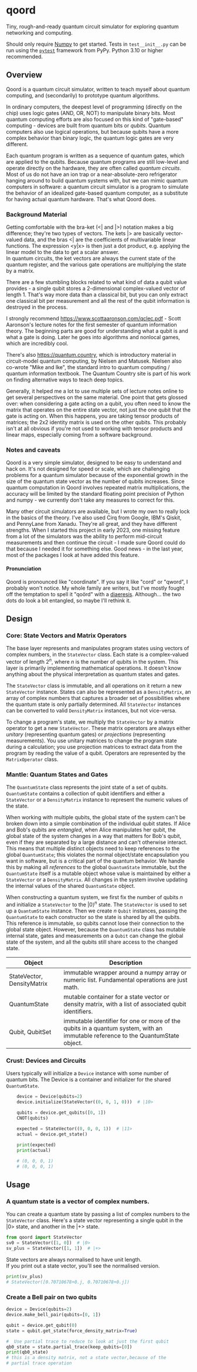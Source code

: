 # qoord
Tiny, rough-and-ready quantum circuit simulator for exploring quantum 
networking and computing.

Should only require [Numpy](https://numpy.org) to get started.  Tests in
`test__init__.py` can be run using the 
[`pytest`](https://docs.pytest.org/en/8.0.x/) framework from PyPy.  Python 3.10 or higher recommended.

## Overview
Qoord is a quantum circuit simulator, written to teach myself about quantum 
computing, and (secondarily) to prototype quantum algorithms.  

In ordinary computers, the deepest level of programming (directly on the 
chip) uses logic gates (AND, OR, NOT) to manipulate binary bits.  Most 
quantum computing efforts are also focused on this kind of "gate-based" 
computing - devices are built from quantum bits or _qubits_.  Quantum 
computers also use logical operations, but because qubits have a more 
complex behavior than binary logic, the quantum logic gates are very 
different.

Each quantum program is written as a sequence of quantum gates, which are 
applied to the qubits.  Because quantum programs are still low-level and 
operate directly on the hardware, they are often called _quantum 
circuits_.  Most of us do not have an ion trap or a near-absolute-zero
refrigerator hanging around to build quantum systems with, but we can mimic 
quantum computers in software:  a quantum circuit simulator is a program to 
simulate the behavior of an idealized gate-based quantum computer, as a 
substitute for having actual quantum hardware.  That's what Qoord does.

### Background Material
Getting comfortable with the bra-ket (<| and |>) notation makes a big 
difference; they're two types of vectors.  The kets |> are basically 
vector-valued data, and the bras <| are the coefficients of multivariable
linear functions.  The expression <y|x> is then just a dot product, 
e.g. applying the linear model to the data to get a scalar answer.  
In quantum circuits, the ket vectors are always the current state of 
the quantum register, and the various gate operations are multiplying 
the state by a matrix.  

There are a few stumbling blocks related to what kind of data a qubit value 
provides - a single qubit stores a 2-dimensional complex-valued vector of 
length 1.  That's way more data than a classical bit, but you can only 
extract one classical bit per measurement and all the rest of the qubit 
information is destroyed in the process.

I strongly recommend https://www.scottaaronson.com/qclec.pdf - Scott 
Aaronson's lecture notes for the first semester of quantum information 
theory.  The beginning parts are good for understanding what a qubit is 
and what a gate is doing.  Later he goes into algorithms and nonlocal
games, which are incredibly cool.  

There's also https://quantum.country, which
is introductory material in circuit-model quantum computing, by Nielsen 
and Matusek.  Nielsen also co-wrote "Mike and Ike", the standard intro to 
quantum computing / quantum information textbook.  The Quantum Country 
site is part of his work on finding alternative ways to teach deep topics.

Generally, it helped me a lot to use multiple sets of lecture notes online 
to get several perspectives on the same material.  One point that gets
glossed over:  when considering a gate acting on a qubit, you often
need to know the matrix that operates on the entire state vector, not just
the one qubit that the gate is acting on.  When this happens, you are 
taking tensor products of matrices; the 2x2 identity matrix is used on the 
other qubits.  This probably isn't at all obvious if you're not used to 
working with tensor products and linear maps, especially coming from a 
software background.

### Notes and caveats
Qoord is a very simple simulator, designed to be easy to understand and 
hack on.  It's not designed for speed or scale, which are challenging 
problems for a quantum simulator because of the exponential growth in 
the size of the quantum state vector as the number of qubits 
increases.  Since quantum computation in Qoord involves repeated matrix 
multiplications, the accuracy will be limited by the standard floating point 
precision of Python and numpy - we currently don't take any measures to 
correct for this.

Many other circuit simulators are available, but I wrote my own to 
really lock in the basics of the theory.  I've also used Cirq from Google,
IBM's Qiskit, and PennyLane from Xanadu.  They're all great, and they have
different strengths.  When I started this project in early 2023, one missing
feature from a lot of the simulators was the ability to perform mid-circuit
measurements and then continue the circuit - I made sure Qoord could do 
that because I needed it for something else.  Good news - in the last year, 
most of the packages I look at have added this feature.

#### Pronunciation
Qoord is pronounced like "coordinate".  If you say it like "cord" or 
"qword", I probably won't notice.   My whole family are writers,
but I've mostly fought off the temptation to spell it "qoörd" with a 
[diaeresis](https://www.newyorker.com/culture/culture-desk/the-curse-of-the-diaeresis).  Although...
the two dots do look a bit entangled, so maybe I'll rethink it.


## Design
### Core: State Vectors and Matrix Operators
The base layer represents and manipulates program states using vectors of 
complex numbers, in the `StateVector` class.  Each state is a complex-valued
vector of length $2^n$, where $n$ is the number of qubits in the 
system.  This layer is primarily implementing mathematical operations.  It 
doesn't know anything about the physical interpretation as quantum states 
and gates.

The `StateVector` class is immutable, and all operations on it return a 
new `StateVector` instance.  States can also be represented as a 
`DensityMatrix`, an array of complex numbers that captures a broader set 
of possibilities where the quantum state is only partially determined.  All
`StateVector` instances can be converted to valid `DensityMatrix` 
instances, but not vice-versa.

To change a program's state, we multiply the `StateVector` by a matrix 
operator to get a new `StateVector`.  These matrix operators are always 
either _unitary_ (representing quantum gates) or _projections_ (representing 
measurements).  You use unitary matrices to change the program state during
a calculation; you use projection matrices to extract data from the program 
by reading the value of a qubit.  Operators are represented by the 
`MatrixOperator` class.

### Mantle: Quantum States and Gates

The `QuantumState` class represents the joint state of a set of 
qubits.  `QuantumState` contains a collection of qubit identifiers and 
either a `StateVector` or a `DensityMatrix` instance to represent the 
numeric values of the state.

When working with multiple qubits, the global state of the system can't be
broken down into a simple combination of the individual qubit states.  If
Alice and Bob's qubits are _entangled_, when Alice manipulates her qubit,
the global state of the system changes in a way that matters for Bob's qubit,
even if they are separated by a large distance and can't otherwise
interact.  This means that multiple distinct objects need to keep references 
to the global `QuantumState`; this violates the normal object/state 
encapsulation you want in software, but is a critical part of the quantum 
behavior.  We handle this by making all _references_ to the global 
`QuantumState` immutable, but the `QuantumState` itself is a mutable object
whose value is maintained by either a `StateVector` or a `DensityMatrix`.  All 
changes in the system involve updating the internal values of the shared
`QuantumState` object.

When constructing a quantum system, we first fix the number of qubits $n$ 
and initialize a `StateVector` to the ${\left|0\right\rangle}^n$ state.  The
`StateVector` is used to set up a `QuantumState` instance.  Then we 
create $n$ `Qubit` instances, passing the `QuantumState` to each constructor 
so the state is shared by all the qubits.  This reference is immutable, so 
qubits cannot lose their connection to the global state object.  However, 
because the `QuantumState` class has mutable internal state, gates and
measurements on a `Qubit` can change the global state of the system, 
and all the qubits still share access to the changed state.

| Object | Description |
|---|---|
| StateVector, DensityMatrix  | immutable wrapper around a numpy array  or numeric list.  Fundamental operations are just math. |
| QuantumState | mutable container for a state vector or density matrix, with a list of associated qubit identifiers. |
|Qubit, QubitSet | immutable identifier for one or more of the qubits in a quantum system, with an immutable reference to the QuantumState object. |



### Crust: Devices and Circuits
Users typically will initialize a `Device` instance with some number of
quantum bits.  The Device is a container and initializer for the shared 
`QuantumState`.

```python
    device = Device(qubits=2)
    device.initialize(StateVector((0, 0, 1, 0)))  # |10>

    qubits = device.get_qubits([0, 1])
    CNOT(qubits)

    expected = StateVector((0, 0, 0, 1))  # |11>
    actual = device.get_state()
    
    print(expected)
    print(actual)

    # (0, 0, 0, 1)
    # (0, 0, 0, 1)
```

## Usage

### A quantum state is a vector of complex numbers.
You can create a quantum state by passing a list of complex numbers 
to the `StateVector` class.  Here's a state vector representing a
single qubit in the |0> state, and another in the |+> state.
```python
from qoord import StateVector
sv0 = StateVector([1, 0])  # |0>
sv_plus = StateVector([1, 1])  # |+>
```
State vectors are always normalised to have unit length.  
If you print out a state vector, you'll see the normalised version.
```python
print(sv_plus)
# StateVector([0.70710678+0.j, 0.70710678+0.j])
```


### Create a Bell pair on two qubits
```python
device = Device(qubits=2)
device.make_bell_pair(qubits=[0, 1])

qubit = device.get_qubit(0)
state = qubit.get_state(force_density_matrix=True)

#  Use partial trace to reduce to look at just the first qubit
qb0_state = state.partial_trace(keep_qubits=[0])
print(qb0_state)  
# this is a density matrix, not a state vector,because of the 
# partial trace operation

```
